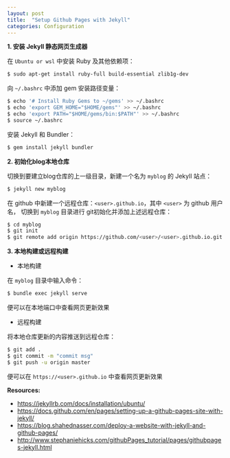 ```yaml
---
layout: post
title:  "Setup Github Pages with Jekyll"
categories: Configuration
---
```


**1. 安装 Jekyll 静态网页生成器**

在 `Ubuntu or wsl` 中安装 Ruby 及其他依赖项：

```bash
$ sudo apt-get install ruby-full build-essential zlib1g-dev
```

向 `~/.bashrc` 中添加 gem 安装路径变量：

```bash
$ echo '# Install Ruby Gems to ~/gems' >> ~/.bashrc
$ echo 'export GEM_HOME="$HOME/gems"' >> ~/.bashrc
$ echo 'export PATH="$HOME/gems/bin:$PATH"' >> ~/.bashrc
$ source ~/.bashrc
```

安装 Jekyll 和 Bundler：

```bash
$ gem install jekyll bundler
```

**2. 初始化blog本地仓库**

切换到要建立blog仓库的上一级目录，新建一个名为 `myblog` 的 Jekyll 站点：

```bash
$ jekyll new myblog
```

在 github 中新建一个远程仓库：`<user>.github.io`，其中 `<user>` 为 github 用户名，
切换到 `myblog` 目录进行 git初始化并添加上述远程仓库：

```bash
$ cd myblog
$ git init
$ git remote add origin https://github.com/<user>/<user>.github.io.git
```

**3. 本地构建或远程构建**

- 本地构建

在 `myblog` 目录中输入命令：

```bash
$ bundle exec jekyll serve
```

便可以在本地端口中查看网页更新效果

- 远程构建

将本地仓库更新的内容推送到远程仓库：

```bash
$ git add .
$ git commit -m "commit msg"
$ git push -u origin master
```

便可以在 `https://<user>.github.io` 中查看网页更新效果

**Resources:**
- <https://jekyllrb.com/docs/installation/ubuntu/>
- <https://docs.github.com/en/pages/setting-up-a-github-pages-site-with-jekyll/>
- <https://blog.shahednasser.com/deploy-a-website-with-jekyll-and-github-pages/>
- <http://www.stephaniehicks.com/githubPages_tutorial/pages/githubpages-jekyll.html>